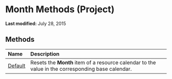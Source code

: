 
# Month Methods (Project)

 **Last modified:** July 28, 2015


## Methods



|**Name**|**Description**|
|:-----|:-----|
| [Default](6727ef9b-aa8d-99f8-6755-ff52ccfac002.md)|Resets the  **Month** item of a resource calendar to the value in the corresponding base calendar.|
